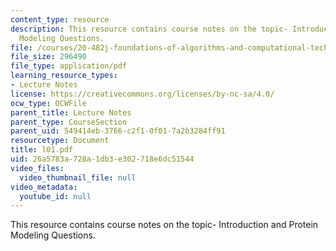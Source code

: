```yaml
---
content_type: resource
description: This resource contains course notes on the topic- Introduction and Protein
  Modeling Questions.
file: /courses/20-482j-foundations-of-algorithms-and-computational-techniques-in-systems-biology-spring-2006/26a5783a728a1db3e302718e6dc51544_l01.pdf
file_size: 296490
file_type: application/pdf
learning_resource_types:
- Lecture Notes
license: https://creativecommons.org/licenses/by-nc-sa/4.0/
ocw_type: OCWFile
parent_title: Lecture Notes
parent_type: CourseSection
parent_uid: 549414eb-3766-c2f1-0f01-7a2b3284ff91
resourcetype: Document
title: l01.pdf
uid: 26a5783a-728a-1db3-e302-718e6dc51544
video_files:
  video_thumbnail_file: null
video_metadata:
  youtube_id: null
---
```

This resource contains course notes on the topic- Introduction and Protein Modeling Questions.